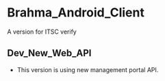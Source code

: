 # Brahma_Android_Client
A version for ITSC verify

## Dev_New_Web_API
- This version is using new management portal API.
